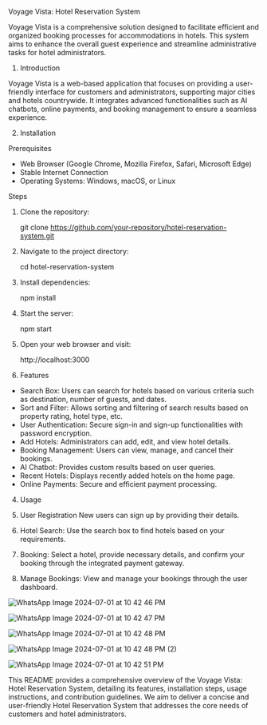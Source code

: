 Voyage Vista: Hotel Reservation System


Voyage Vista is a comprehensive solution designed to facilitate efficient and organized booking processes for accommodations in hotels. This system aims to enhance the overall guest experience and streamline administrative tasks for hotel administrators.


 1. Introduction

Voyage Vista is a web-based application that focuses on providing a user-friendly interface for customers and administrators, supporting major cities and hotels countrywide. It integrates advanced functionalities such as AI chatbots, online payments, and booking management to ensure a seamless experience.

 2. Installation

 Prerequisites

- Web Browser (Google Chrome, Mozilla Firefox, Safari, Microsoft Edge)
- Stable Internet Connection
- Operating Systems: Windows, macOS, or Linux

Steps

1. Clone the repository:
   
   git clone https://github.com/your-repository/hotel-reservation-system.git
   
2. Navigate to the project directory:
   
   cd hotel-reservation-system
   
3. Install dependencies:
   
   npm install
   
4. Start the server:
   
   npm start
   
5. Open your web browser and visit:
   
   http://localhost:3000
   

3. Features

- Search Box: Users can search for hotels based on various criteria such as destination, number of guests, and dates.
- Sort and Filter: Allows sorting and filtering of search results based on property rating, hotel type, etc.
- User Authentication: Secure sign-in and sign-up functionalities with password encryption.
- Add Hotels: Administrators can add, edit, and view hotel details.
- Booking Management: Users can view, manage, and cancel their bookings.
- AI Chatbot: Provides custom results based on user queries.
- Recent Hotels: Displays recently added hotels on the home page.
- Online Payments: Secure and efficient payment processing.

4. Usage

1. User Registration New users can sign up by providing their details.
2. Hotel Search: Use the search box to find hotels based on your requirements.
3. Booking: Select a hotel, provide necessary details, and confirm your booking through the integrated payment gateway.
4. Manage Bookings: View and manage your bookings through the user dashboard.



![WhatsApp Image 2024-07-01 at 10 42 46 PM](https://github.com/aditibansal078/Voyage_Vista/assets/115947748/ecb53e23-9940-47f3-bb29-e6cb6b62ae11)


![WhatsApp Image 2024-07-01 at 10 42 47 PM](https://github.com/aditibansal078/Voyage_Vista/assets/115947748/04efd07c-218f-4d51-957f-ede18f92ac96)


![WhatsApp Image 2024-07-01 at 10 42 48 PM](https://github.com/aditibansal078/Voyage_Vista/assets/115947748/eb6424b9-9d23-4427-804f-2b2108571d57)


![WhatsApp Image 2024-07-01 at 10 42 48 PM (2)](https://github.com/aditibansal078/Voyage_Vista/assets/115947748/ab20327c-8da6-428f-9be9-fab607d61a74)


![WhatsApp Image 2024-07-01 at 10 42 51 PM](https://github.com/aditibansal078/Voyage_Vista/assets/115947748/a4a76d17-2aa0-4fd1-8c2b-8b3c0ffbf035)


This README provides a comprehensive overview of the Voyage Vista: Hotel Reservation System, detailing its features, installation steps, usage instructions, and contribution guidelines. We aim to deliver a concise and user-friendly Hotel Reservation System that addresses the core needs of customers and hotel administrators.
